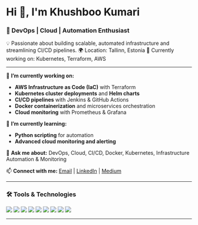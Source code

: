# Hi 👋, I'm Khushboo Kumari

### 🚀 DevOps | Cloud | Automation Enthusiast

💡 Passionate about building scalable, automated infrastructure and streamlining CI/CD pipelines.
🌍 Location: Tallinn, Estonia
🌱 Currently working on: Kubernetes, Terraform, AWS

---

🔭 **I’m currently working on:**

* **AWS Infrastructure as Code (IaC)** with Terraform
* **Kubernetes cluster deployments** and **Helm charts**
* **CI/CD pipelines** with Jenkins & GitHub Actions
* **Docker containerization** and microservices orchestration
* **Cloud monitoring** with Prometheus & Grafana

🌱 **I’m currently learning:**

* **Python scripting** for automation
* **Advanced cloud monitoring and alerting**

💬 **Ask me about:**
DevOps, Cloud, CI/CD, Docker, Kubernetes, Infrastructure Automation & Monitoring

📫 **Connect with me:**
[Email](mailto:khushboo.sah067@gmail.com) | [LinkedIn](https://www.linkedin.com/in/khushboo-kumari-462502106/) | [Medium](https://medium.com/@khushboo.sah067)

---

### 🛠️ Tools & Technologies

<p align="left">  
<img src="https://img.shields.io/badge/AWS-%23FF9900.svg?style=for-the-badge&logo=amazon-aws&logoColor=white"/>  
<img src="https://img.shields.io/badge/Terraform-%235835CC.svg?style=for-the-badge&logo=terraform&logoColor=white"/>  
<img src="https://img.shields.io/badge/Kubernetes-%23326ce5.svg?style=for-the-badge&logo=kubernetes&logoColor=white"/>  
<img src="https://img.shields.io/badge/Docker-%230db7ed.svg?style=for-the-badge&logo=docker&logoColor=white"/>  
<img src="https://img.shields.io/badge/Jenkins-%23D24939.svg?style=for-the-badge&logo=jenkins&logoColor=white"/>  
<img src="https://img.shields.io/badge/GitHub_Actions-%23181717.svg?style=for-the-badge&logo=githubactions&logoColor=white"/>  
<img src="https://img.shields.io/badge/Prometheus-%23E6522C.svg?style=for-the-badge&logo=prometheus&logoColor=white"/>  
<img src="https://img.shields.io/badge/Grafana-%23F46800.svg?style=for-the-badge&logo=grafana&logoColor=white"/>  
<img src="https://img.shields.io/badge/Python-%233776AB.svg?style=for-the-badge&logo=python&logoColor=white"/>  
</p>  

---

